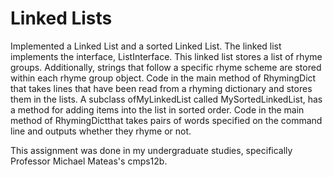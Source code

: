 # Linked Lists

Implemented a Linked List and a sorted Linked List. 
The linked list implements the interface, ​ListInterface​. 
This linked list stores a list of rhyme groups. Additionally, strings that follow
a specific rhyme scheme are stored within each rhyme group object.
Code in the main method of ​RhymingDict​ that takes lines that have been read from a rhyming dictionary and stores them in the lists.
A subclass of ​MyLinkedList​ called ​MySortedLinkedList​, has a method for adding items into the list in sorted order.
Code in the main method of ​RhymingDict​ that takes pairs of words specified on the command line and outputs whether they rhyme or not.

This assignment was done in my undergraduate studies, specifically Professor Michael Mateas's cmps12b.